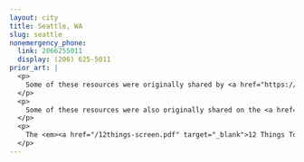 ```yaml
---
layout: city
title: Seattle, WA
slug: seattle
nonemergency_phone:
  link: 2066255011
  display: (206) 625-5011
prior_art: |
  <p>
    Some of these resources were originally shared by <a href="https://dontcallthepolice.com/seattle">DontCallThePolice.com</a>. We'd like to extend a thank you for their generosity in sharing resources with us.
  </p>
  <p>
    Some of these resources were also originally shared on the <a href="/no911-seattle.pdf" target="_blank">No 911 - Seattle.pdf</a>. We do not know who to credit for compiling these resources. If you happen to know, please reach out to us using the methods listed below so we can appropriately credit the original authors.
  </p>
  <p>
    The <em><a href="/12things-screen.pdf" target="_blank">12 Things To Do Instead of Calling the Cops</a></em> zine was also a great inspiration for some of the text on this page. Please check that zine out for more ideas of how to avoid bringing the cops into your communities!
  </p>
---
```

